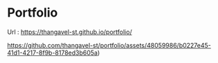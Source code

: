 # Portfolio

Url : https://thangavel-st.github.io/portfolio/

https://github.com/thangavel-st/portfolio/assets/48059986/b0227e45-41d1-4217-8f9b-8178ed3b605a)
